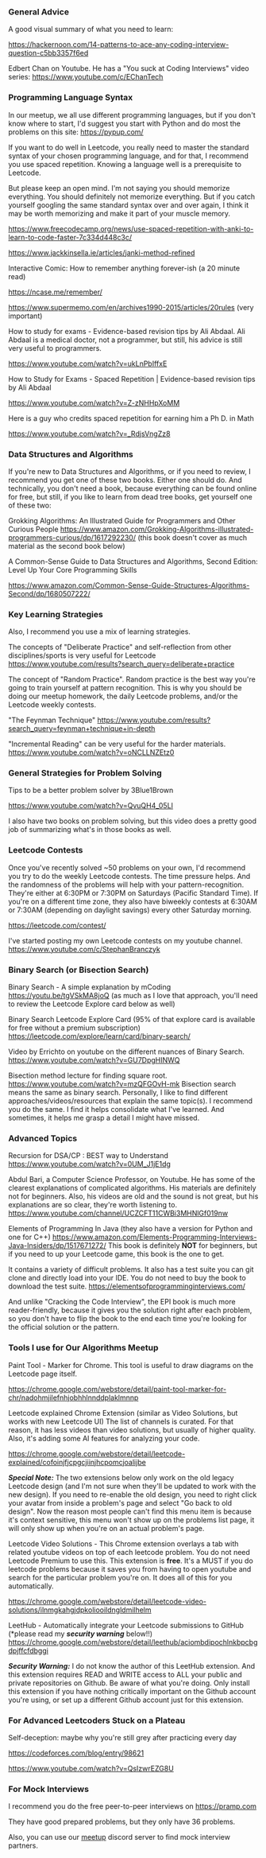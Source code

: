 
### General Advice 

A good visual summary of what you need to learn:

https://hackernoon.com/14-patterns-to-ace-any-coding-interview-question-c5bb3357f6ed

Edbert Chan on Youtube. He has a "You suck at Coding Interviews" video series: https://www.youtube.com/c/EChanTech

### Programming Language Syntax

In our meetup, we all use different programming languages, but if you don't know where to start, I'd suggest you start with Python and do most the problems on this site: https://pypup.com/

If you want to do well in Leetcode, you really need to master the standard syntax of your chosen programming language, and for that, I recommend you use spaced repetition. Knowing a language well is a prerequisite to Leetcode.

But please keep an open mind. I'm not saying you should memorize everything. You should definitely not memorize everything.  But if you catch yourself googling the same standard syntax over and over again, I think it may be worth memorizing and make it part of your muscle memory.

https://www.freecodecamp.org/news/use-spaced-repetition-with-anki-to-learn-to-code-faster-7c334d448c3c/

https://www.jackkinsella.ie/articles/janki-method-refined

Interactive Comic: How to remember anything forever-ish (a 20 minute read)

https://ncase.me/remember/

https://www.supermemo.com/en/archives1990-2015/articles/20rules (very important)

How to study for exams - Evidence-based revision tips by Ali Abdaal. Ali Abdaal is a medical doctor, not a programmer, but still, his advice is still very useful to programmers. 

https://www.youtube.com/watch?v=ukLnPbIffxE 

How to Study for Exams - Spaced Repetition | Evidence-based revision tips by Ali Abdaal 

https://www.youtube.com/watch?v=Z-zNHHpXoMM 

Here is a guy who credits spaced repetition for earning him a Ph D. in Math

https://www.youtube.com/watch?v=_RdjsVngZz8

### Data Structures and Algorithms
If you're new to Data Structures and Algorithms, or if you need to review, I recommend you get one of these two books. Either one should do. And technically, you don't need a book, because everything can be found online for free, but still, if you like to learn from dead tree books, get yourself one of these two:

Grokking Algorithms: An Illustrated Guide for Programmers and Other Curious People https://www.amazon.com/Grokking-Algorithms-illustrated-programmers-curious/dp/1617292230/  (this book doesn't cover as much material as the second book below)

A Common-Sense Guide to Data Structures and Algorithms, Second Edition: Level Up Your Core Programming Skills

https://www.amazon.com/Common-Sense-Guide-Structures-Algorithms-Second/dp/1680507222/

### Key Learning Strategies

Also, I recommend you use a mix of learning strategies. 

The concepts of "Deliberate Practice" and self-reflection from other disciplines/sports is very useful for Leetcode
https://www.youtube.com/results?search_query=deliberate+practice

The concept of "Random Practice". Random practice is the best way you're going to train yourself at pattern recognition. This is why you should be doing our meetup homework, the daily Leetcode problems, and/or the Leetcode weekly contests.

"The Feynman Technique"
https://www.youtube.com/results?search_query=feynman+technique+in-depth

"Incremental Reading" can be very useful for the harder materials.
https://www.youtube.com/watch?v=oNCLLNZEtz0

### General Strategies for Problem Solving

Tips to be a better problem solver by 3Blue1Brown

https://www.youtube.com/watch?v=QvuQH4_05LI

I also have two books on problem solving, but this video does a pretty good job of summarizing what's in those books as well. 

### Leetcode Contests

Once you've recently solved ~50 problems on your own, I'd recommend you try to do the weekly Leetcode contests. The time pressure helps. And the randomness of the problems will help with your pattern-recognition. They're either at 6:30PM or 7:30PM on Saturdays (Pacific Standard Time). If you're on a different time zone, they also have biweekly contests at 6:30AM or 7:30AM (depending on daylight savings) every other Saturday morning. 

https://leetcode.com/contest/

I've started posting my own Leetcode contests on my youtube channel. 
https://www.youtube.com/c/StephanBranczyk

### Binary Search (or Bisection Search)

Binary Search - A simple explanation by mCoding
https://youtu.be/tgVSkMA8joQ (as much as I love that approach, you'll need to review the Leetcode Explore card below as well)

Binary Search Leetcode Explore Card (95% of that explore card is available for free without a premium subscription)
https://leetcode.com/explore/learn/card/binary-search/

Video by Errichto on youtube on the different nuances of Binary Search. 
https://www.youtube.com/watch?v=GU7DpgHINWQ

Bisection method lecture for finding square root. https://www.youtube.com/watch?v=mzQFGOvH-mk Bisection search means the same as binary search. Personally, I like to find different approaches/videos/resources that explain the same topic(s). I recommend you do the same. I find it helps consolidate what I've learned. And sometimes, it helps me grasp a detail I might have missed. 

### Advanced Topics

Recursion for DSA/CP : BEST way to Understand
https://www.youtube.com/watch?v=0UM_J1jE1dg

Abdul Bari, a Computer Science Professor, on Youtube. He has some of the clearest explanations of complicated algorithms. His materials are definitely not for beginners. Also, his videos are old and the sound is not great, but his explanations are so clear, they're worth listening to.  https://www.youtube.com/channel/UCZCFT11CWBi3MHNlGf019nw

Elements of Programming In Java (they also have a version for Python and one for C++) https://www.amazon.com/Elements-Programming-Interviews-Java-Insiders/dp/1517671272/ This book is definitely **NOT** for beginners, but if you need to up your Leetcode game, this book is the one to get. 

It contains a variety of difficult problems. It also has a test suite you can git clone and directly load into your IDE. You do not need to buy the book to download the test suite. https://elementsofprogramminginterviews.com/

And unlike "Cracking the Code Interview", the EPI book is much more reader-friendly, because it gives you the solution right after each problem, so you don't have to flip the book to the end each time you're looking for the official solution or the pattern. 

### Tools I use for Our Algorithms Meetup

Paint Tool - Marker for Chrome. This tool is useful to draw diagrams on the Leetcode page itself. 

https://chrome.google.com/webstore/detail/paint-tool-marker-for-chr/nadohmjilefnhjobhhlnnddplaklmnnp

Leetcode explained Chrome Extension (similar as Video Solutions, but works with new Leetcode UI)
The list of channels is curated. For that reason, it has less videos than video solutions, but usually of higher quality. Also, it's adding some AI features for analyzing your code.

https://chrome.google.com/webstore/detail/leetcode-explained/cofoinjfjcpgcjiinjhcpomcjoalijbe

***Special Note:*** The two extensions below only work on the old legacy Leetcode design (and I'm not sure when they'll be updated to work with the new design). If you need to re-enable the old design, you need to right click your avatar from inside a problem's page and select "Go back to old design". Now the reason most people can't find this menu item is because it's context sensitive, this menu won't show up on the problems list page, it will only show up when you're on an actual problem's page. 

Leetcode Video Solutions - This Chrome extension overlays a tab with related youtube videos on top of each leetcode problem. You do not need Leetcode Premium to use this. This extension is **free**. It's a MUST if you do leetcode problems because it saves you from having to open youtube and search for the particular problem you're on. It does all of this for you automatically. 

https://chrome.google.com/webstore/detail/leetcode-video-solutions/ilnmgkahgjdpkoliooildngldmilhelm


LeetHub - Automatically integrate your Leetcode submissions to GitHub (*please read my ***security warning*** below!!)
https://chrome.google.com/webstore/detail/leethub/aciombdipochlnkbpcbgdpjffcfdbggi

***Security Warning:*** I do not know the author of this LeetHub extension. And this extension requires READ and WRITE access to ALL your public and private repositories on Github. Be aware of what you're doing. Only install this extension if you have nothing critically important on the Github account you're using, or set up a different Github account just for this extension. 


### For Advanced Leetcoders Stuck on a Plateau

Self-deception: maybe why you're still grey after practicing every day

https://codeforces.com/blog/entry/98621

https://www.youtube.com/watch?v=QsIzwrEZG8U

### For Mock Interviews

I recommend you do the free peer-to-peer interviews on https://pramp.com 

They have good prepared problems, but they only have 36 problems. 

Also, you can use our [meetup](https://www.meetup.com/bayareaalgorithms) discord server to find mock interview partners. 

